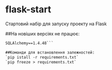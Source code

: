 # flask-start

Стартовий набір для запуску проекту на Flask

##На новіших версіях не працює:

````flask-sqlalchemy==2.5.1
SQLAlchemy==1.4.48```

##Команди для встановлення залежностей:
`pip istall -r requirements.txt`
`pip freeze > requirements.txt`
````
